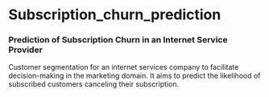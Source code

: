 # Subscription_churn_prediction
### Prediction of Subscription Churn in an Internet Service Provider

Customer segmentation for an internet services company to facilitate decision-making in the marketing domain. It aims to predict the likelihood of subscribed customers canceling their subscription.